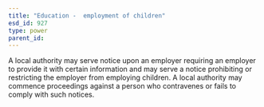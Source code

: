 ```yaml
---
title: "Education -  employment of children"
esd_id: 927
type: power
parent_id:  
---
```


A local authority may serve notice upon an employer requiring an employer to provide it with certain information and may serve a notice prohibiting or restricting the employer from employing children. A local authority may commence proceedings against a person who contravenes or fails to comply with such notices. 

